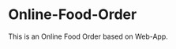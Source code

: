 # Online-Food-Order

This is an Online Food Order based on Web-App.






















































































































































































































































































